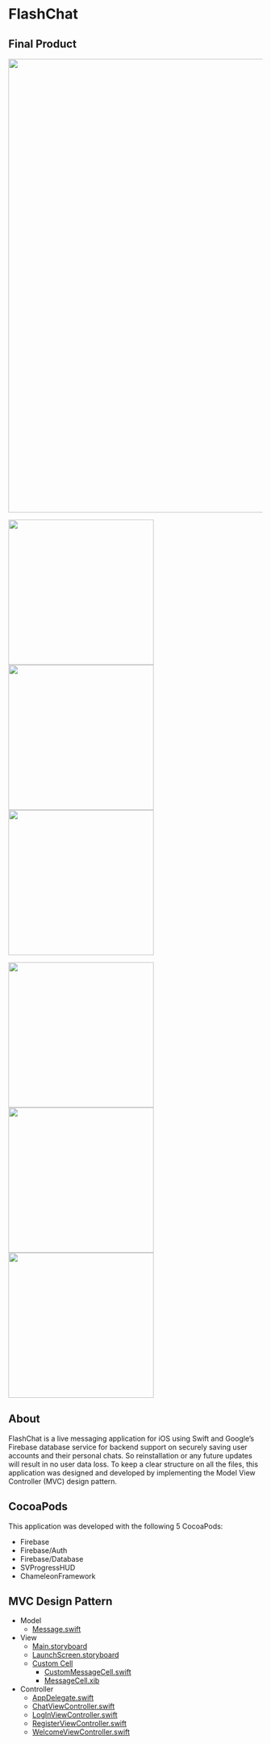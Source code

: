 # FlashChat

## Final Product
<img src="https://github.com/adbht/FlashChat/blob/master/Screenshots%20and%20Video/FlashChat%20Video.mov" width="900" />

<img src="https://github.com/adbht/FlashChat/blob/master/Screenshots%20and%20Video/1.%20Launch%20Screen.JPG" width="288" /> <img src="https://github.com/adbht/FlashChat/blob/master/Screenshots%20and%20Video/2.%20Welcome%20Screen.JPG" width="288" /> <img src="https://github.com/adbht/FlashChat/blob/master/Screenshots%20and%20Video/3.%20Register%20Screen.JPG" width="288" /> 

<img src="https://github.com/adbht/FlashChat/blob/master/Screenshots%20and%20Video/4.%20Typing%20User%20Credentials.JPG" width="288" /> <img src="https://github.com/adbht/FlashChat/blob/master/Screenshots%20and%20Video/5.%20Chat%20Screen.JPG" width="288" /> <img src="https://github.com/adbht/FlashChat/blob/master/Screenshots%20and%20Video/6.%20Logging%20Out.JPG" width="288" /> 

## About
FlashChat is a live messaging application for iOS using Swift and Google’s Firebase database service for backend support on securely saving user accounts and their personal chats. So reinstallation or any future updates will result in no user data loss. To keep a clear structure on all the files, this application was designed and developed by implementing the Model View Controller (MVC) design pattern. 

## CocoaPods
This application was developed with the following 5 CocoaPods: 
   - Firebase
   - Firebase/Auth
   - Firebase/Database
   - SVProgressHUD
   - ChameleonFramework

## MVC Design Pattern
   - Model
     - [Message.swift](https://github.com/adbht/FlashChat/blob/master/FlashChat/Model/Message.swift)
   - View
     - [Main.storyboard](https://github.com/adbht/FlashChat/blob/master/FlashChat/View/Main.storyboard)
     - [LaunchScreen.storyboard](https://github.com/adbht/FlashChat/blob/master/FlashChat/View/LaunchScreen.storyboard)
     - [Custom Cell](https://github.com/adbht/FlashChat/tree/master/FlashChat/View/Custom%20Cell)
       - [CustomMessageCell.swift](https://github.com/adbht/FlashChat/blob/master/FlashChat/View/Custom%20Cell/CustomMessageCell.swift)
       - [MessageCell.xib](https://github.com/adbht/FlashChat/blob/master/FlashChat/View/Custom%20Cell/MessageCell.xib)
   - Controller
     - [AppDelegate.swift](https://github.com/adbht/FlashChat/blob/master/FlashChat/Controller/AppDelegate.swift)
     - [ChatViewController.swift](https://github.com/adbht/FlashChat/blob/master/FlashChat/Controller/ChatViewController.swift)
     - [LogInViewController.swift](https://github.com/adbht/FlashChat/blob/master/FlashChat/Controller/LogInViewController.swift)
     - [RegisterViewController.swift](https://github.com/adbht/FlashChat/blob/master/FlashChat/Controller/RegisterViewController.swift)
     - [WelcomeViewController.swift](https://github.com/adbht/FlashChat/blob/master/FlashChat/Controller/WelcomeViewController.swift)

